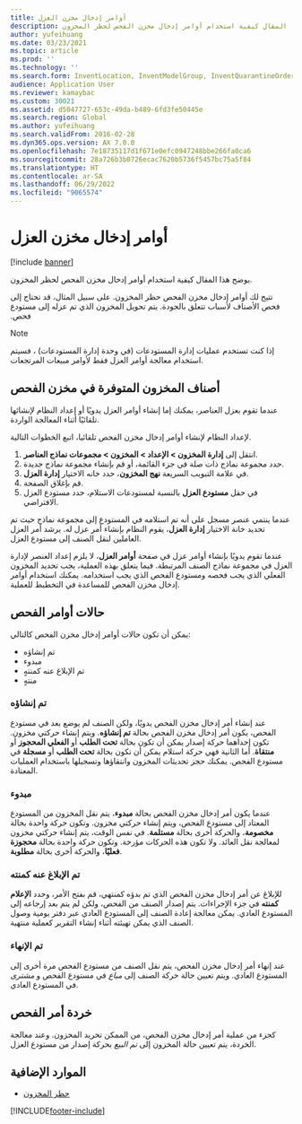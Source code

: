 ```yaml
---
title: أوامر إدخال مخزن العزل
description: يوضح هذا المقال كيفية استخدام أوامر إدخال مخزن الفحص لحظر المخزون.
author: yufeihuang
ms.date: 03/23/2021
ms.topic: article
ms.prod: ''
ms.technology: ''
ms.search.form: InventLocation, InventModelGroup, InventQuarantineOrder, InventQuarantineParmEnd, InventQuarantineParmReportFinished, InventQuarantineParmStartUp, InventTrans
audience: Application User
ms.reviewer: kamaybac
ms.custom: 30021
ms.assetid: d5047727-653c-49da-b489-6fd3fe50445e
ms.search.region: Global
ms.author: yufeihuang
ms.search.validFrom: 2016-02-28
ms.dyn365.ops.version: AX 7.0.0
ms.openlocfilehash: 7e18735117d1f671e0efc0947248bbe266fa0ca6
ms.sourcegitcommit: 28a726b3b0726ecac7620b5736f5457bc75a5f84
ms.translationtype: HT
ms.contentlocale: ar-SA
ms.lasthandoff: 06/29/2022
ms.locfileid: "9065574"
---
```

# <a name="quarantine-orders"></a>أوامر إدخال مخزن العزل

[!include [banner](../includes/banner.md)]

يوضح هذا المقال كيفية استخدام أوامر إدخال مخزن الفحص لحظر المخزون.

تتيح لك أوامر إدخال مخزن الفحص حظر المخزون. ‏‫على سبيل المثال، قد تحتاج إلى فحص الأصناف لأسباب تتعلق بالجودة. يتم تحويل المخزون الذي تم عزله إلى مستودع فحص.

> [!NOTE]
> إذا كنت تستخدم عمليات إدارة المستودعات (في وحدة إدارة المستودعات) ، فسيتم استخدام معالجة أوامر العزل فقط لأوامر مبيعات المرتجعات.

## <a name="quarantine-on-hand-inventory-items"></a>أصناف المخزون المتوفرة في مخزن الفحص

عندما تقوم بعزل العناصر، يمكنك إما إنشاء أوامر العزل يدويًا أو إعداد النظام لإنشائها تلقائيًا أثناء المعالجة الواردة.

لإعداد النظام لإنشاء أوامر إدخال مخزن الفحص تلقائيا، اتبع الخطوات التالية.

1. انتقل إلى **إدارة المخزون \> الإعداد \> المخزون \> مجموعات نماذج العناصر**.
1. حدد مجموعة نماذج ذات صلة في جزء القائمة، أو قم بإنشاء مجموعة نماذج جديدة.
1. في علامة التبويب السريعة **نهج المخزون**، حدد خانه الاختيار **إدارة العزل**.
1. قم بإغلاق الصفحة.
1. في حقل **مستودع العزل** بالنسبة لمستودعات الاستلام، حدد مستودع العزل الافتراضي.

عندما ينتمي عنصر مسجل على أنه تم استلامه في المستودع إلى مجموعة نماذج حيث تم تحديد خانة الاختيار **إدارة العزل**، يقوم النظام بإنشاء أمر عزل له. يرشد أمر العزل العاملين لنقل الصنف إلى مستودع العزل.

عندما تقوم يدويًا بإنشاء أوامر عزل في صفحة **أوامر العزل**، لا يلزم إعداد العنصر لإدارة العزل في مجموعة نماذج الصنف المرتبطة. فيما يتعلق بهذه العملية، يجب تحديد المخزون الفعلي الذي يجب فحصه ومستودع الفحص الذي يجب استخدامه. يمكنك استخدام أوامر إدخال مخزن الفحص للمساعدة في التخطيط للعملية.

## <a name="quarantine-order-statuses"></a>حالات أوامر الفحص

يمكن أن تكون حالات أوامر إدخال مخزن الفحص كالتالي:

- تم إنشاؤه
- مبدوء
- تم الإبلاغ عنه كمنتهٍ
- منتهٍ

### <a name="created"></a>تم إنشاؤه

عند إنشاء أمر إدخال مخزن الفحص يدويًا، ولكن الصنف لم يوضع بعد في مستودع الفحص، يكون أمر إدخال مخزن الفحص بحالة **تم إنشاؤه**. ويتم إنشاء حركتي مخزون. تكون إحداهما حركة إصدار يمكن أن تكون بحالة **تحت الطلب‬** أو **الفعلي المحجوز‬** أو **منتقاة**. أما الثانية فهي حركة استلام يمكن أن تكون بحالة **تحت الطلب** أو **مسجلة** في مستودع الفحص. يمكنك حجز تحديثات المخزون وانتقاؤها وتسجيلها باستخدام العمليات المعتادة.

### <a name="started"></a>مبدوء

عندما يكون أمر إدخال مخزن الفحص بحالة **مبدوء**، يتم نقل المخزون من المستودع المعتاد إلى مستودع الفحص، ويتم إنشاء حركتي مخزون. وتكون حركة واحدة بحالة **مخصومة**، والحركة أخرى بحالة **مستلمة**. في نفس الوقت، يتم إنشاء حركتي مخزون لمعالجة نقل العائد. ولا تكون هذه الحركات مؤرخة. وتكون حركة واحدة بحالة **محجوزة فعليًا**، والحركة أخرى بحالة **مطلوبة**.

### <a name="reported-as-finished"></a>تم الإبلاغ عنه كمنته

للإبلاغ عن أمر إدخال مخزن الفحص الذي تم بدؤه كمنتهي، قم بفتح الأمر، وحدد **الإعلام كمنته** في جزء الإجراءات. يتم إصدار الصنف من الفحص، ولكن لم يتم بعد إرجاعه إلى المستودع العادي. يمكن معالجة إعادة الصنف إلى المستودع العادي عبر دفتر يومية وصول الصنف‬ الذي يمكن تهيئته أثناء إنشاء التقرير كعملية منتهية.

### <a name="ended"></a>تم الإنهاء

عند إنهاء أمر إدخال مخزن الفحص، يتم نقل الصنف من مستودع الفحص مرة أخرى إلى المستودع العادي. ويتم تعيين حالة حركة الصنف إلى *مباع* في مستودع الفحص و *مشترى* في المستودع العادي.

## <a name="quarantine-order-scrap"></a>خردة أمر الفحص

كجزء من عملية أمر إدخال مخزن الفحص، من الممكن تخريد المخزون. وعند معالجة الخردة، يتم تعيين حالة المخزون إلى *تم البيع* بحركة إصدار من مستودع العزل.

## <a name="additional-resources"></a>الموارد الإضافية

- [حظر المخزون](inventory-blocking.md)

[!INCLUDE[footer-include](../../includes/footer-banner.md)]
